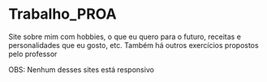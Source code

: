 # Trabalho_PROA
Site sobre mim com hobbies, o que eu quero para o futuro, receitas e personalidades que eu gosto, etc.
Também há outros exercícios propostos pelo professor

OBS: Nenhum desses sites está responsivo
